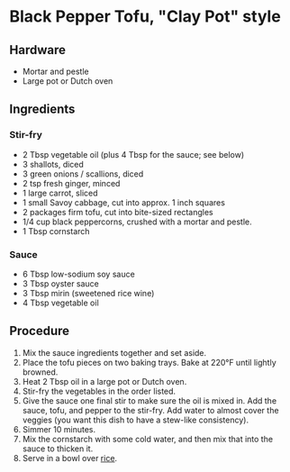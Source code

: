# Black Pepper Tofu, "Clay Pot" style

## Hardware

- Mortar and pestle
- Large pot or Dutch oven

## Ingredients

### Stir-fry

- 2 Tbsp vegetable oil (plus 4 Tbsp for the sauce; see below)
- 3 shallots, diced
- 3 green onions / scallions, diced
- 2 tsp fresh ginger, minced
- 1 large carrot, sliced
- 1 small Savoy cabbage, cut into approx. 1 inch squares
- 2 packages firm tofu, cut into bite-sized rectangles
- 1/4 cup black peppercorns, crushed with a mortar and pestle.
- 1 Tbsp cornstarch

### Sauce

- 6 Tbsp low-sodium soy sauce
- 3 Tbsp oyster sauce
- 3 Tbsp mirin (sweetened rice wine)
- 4 Tbsp vegetable oil

## Procedure

1. Mix the sauce ingredients together and set aside.
2. Place the tofu pieces on two baking trays. Bake at 220°F until lightly
   browned.
3. Heat 2 Tbsp oil in a large pot or Dutch oven.
4. Stir-fry the vegetables in the order listed.
5. Give the sauce one final stir to make sure the oil is mixed in. Add the
   sauce, tofu, and pepper to the stir-fry. Add water to almost cover
   the veggies (you want this dish to have a stew-like consistency).
6. Simmer 10 minutes.
7. Mix the cornstarch with some cold water, and then mix that into the sauce to
   thicken it.
8. Serve in a bowl over [rice].

[rice]: ./brown-rice.md
